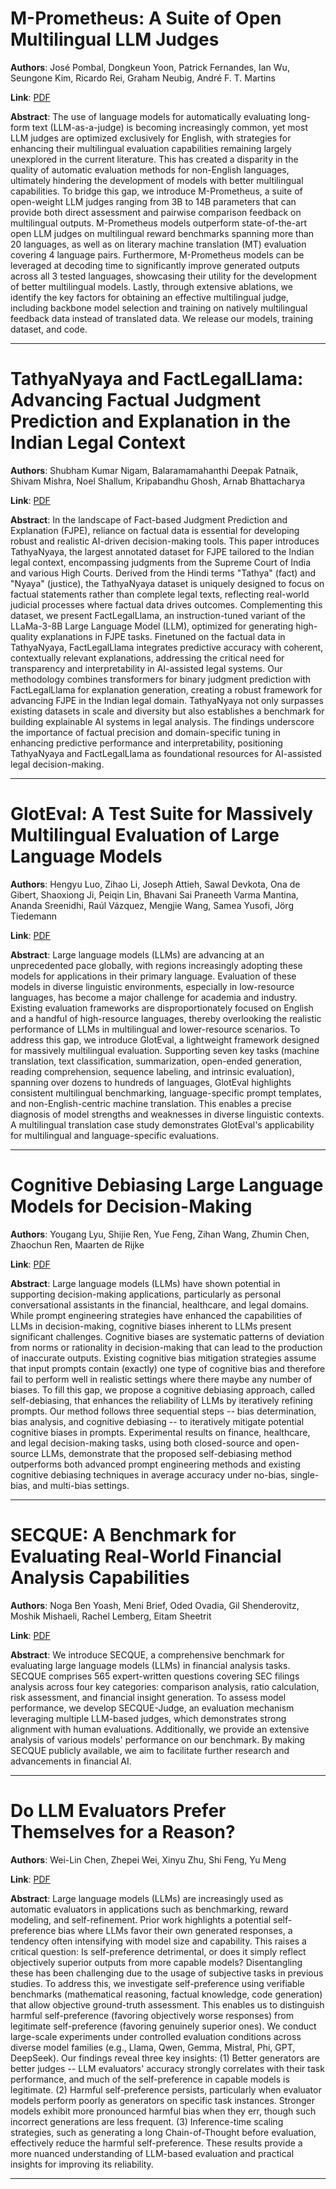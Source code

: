 # M-Prometheus: A Suite of Open Multilingual LLM Judges 

**Authors**: José Pombal, Dongkeun Yoon, Patrick Fernandes, Ian Wu, Seungone Kim, Ricardo Rei, Graham Neubig, André F. T. Martins  

**Link**: [PDF](https://arxiv.org/pdf/2504.04953)  

**Abstract**: The use of language models for automatically evaluating long-form text (LLM-as-a-judge) is becoming increasingly common, yet most LLM judges are optimized exclusively for English, with strategies for enhancing their multilingual evaluation capabilities remaining largely unexplored in the current literature. This has created a disparity in the quality of automatic evaluation methods for non-English languages, ultimately hindering the development of models with better multilingual capabilities. To bridge this gap, we introduce M-Prometheus, a suite of open-weight LLM judges ranging from 3B to 14B parameters that can provide both direct assessment and pairwise comparison feedback on multilingual outputs. M-Prometheus models outperform state-of-the-art open LLM judges on multilingual reward benchmarks spanning more than 20 languages, as well as on literary machine translation (MT) evaluation covering 4 language pairs. Furthermore, M-Prometheus models can be leveraged at decoding time to significantly improve generated outputs across all 3 tested languages, showcasing their utility for the development of better multilingual models. Lastly, through extensive ablations, we identify the key factors for obtaining an effective multilingual judge, including backbone model selection and training on natively multilingual feedback data instead of translated data. We release our models, training dataset, and code. 

---
# TathyaNyaya and FactLegalLlama: Advancing Factual Judgment Prediction and Explanation in the Indian Legal Context 

**Authors**: Shubham Kumar Nigam, Balaramamahanthi Deepak Patnaik, Shivam Mishra, Noel Shallum, Kripabandhu Ghosh, Arnab Bhattacharya  

**Link**: [PDF](https://arxiv.org/pdf/2504.04737)  

**Abstract**: In the landscape of Fact-based Judgment Prediction and Explanation (FJPE), reliance on factual data is essential for developing robust and realistic AI-driven decision-making tools. This paper introduces TathyaNyaya, the largest annotated dataset for FJPE tailored to the Indian legal context, encompassing judgments from the Supreme Court of India and various High Courts. Derived from the Hindi terms "Tathya" (fact) and "Nyaya" (justice), the TathyaNyaya dataset is uniquely designed to focus on factual statements rather than complete legal texts, reflecting real-world judicial processes where factual data drives outcomes. Complementing this dataset, we present FactLegalLlama, an instruction-tuned variant of the LLaMa-3-8B Large Language Model (LLM), optimized for generating high-quality explanations in FJPE tasks. Finetuned on the factual data in TathyaNyaya, FactLegalLlama integrates predictive accuracy with coherent, contextually relevant explanations, addressing the critical need for transparency and interpretability in AI-assisted legal systems. Our methodology combines transformers for binary judgment prediction with FactLegalLlama for explanation generation, creating a robust framework for advancing FJPE in the Indian legal domain. TathyaNyaya not only surpasses existing datasets in scale and diversity but also establishes a benchmark for building explainable AI systems in legal analysis. The findings underscore the importance of factual precision and domain-specific tuning in enhancing predictive performance and interpretability, positioning TathyaNyaya and FactLegalLlama as foundational resources for AI-assisted legal decision-making. 

---
# GlotEval: A Test Suite for Massively Multilingual Evaluation of Large Language Models 

**Authors**: Hengyu Luo, Zihao Li, Joseph Attieh, Sawal Devkota, Ona de Gibert, Shaoxiong Ji, Peiqin Lin, Bhavani Sai Praneeth Varma Mantina, Ananda Sreenidhi, Raúl Vázquez, Mengjie Wang, Samea Yusofi, Jörg Tiedemann  

**Link**: [PDF](https://arxiv.org/pdf/2504.04155)  

**Abstract**: Large language models (LLMs) are advancing at an unprecedented pace globally, with regions increasingly adopting these models for applications in their primary language. Evaluation of these models in diverse linguistic environments, especially in low-resource languages, has become a major challenge for academia and industry. Existing evaluation frameworks are disproportionately focused on English and a handful of high-resource languages, thereby overlooking the realistic performance of LLMs in multilingual and lower-resource scenarios. To address this gap, we introduce GlotEval, a lightweight framework designed for massively multilingual evaluation. Supporting seven key tasks (machine translation, text classification, summarization, open-ended generation, reading comprehension, sequence labeling, and intrinsic evaluation), spanning over dozens to hundreds of languages, GlotEval highlights consistent multilingual benchmarking, language-specific prompt templates, and non-English-centric machine translation. This enables a precise diagnosis of model strengths and weaknesses in diverse linguistic contexts. A multilingual translation case study demonstrates GlotEval's applicability for multilingual and language-specific evaluations. 

---
# Cognitive Debiasing Large Language Models for Decision-Making 

**Authors**: Yougang Lyu, Shijie Ren, Yue Feng, Zihan Wang, Zhumin Chen, Zhaochun Ren, Maarten de Rijke  

**Link**: [PDF](https://arxiv.org/pdf/2504.04141)  

**Abstract**: Large language models (LLMs) have shown potential in supporting decision-making applications, particularly as personal conversational assistants in the financial, healthcare, and legal domains. While prompt engineering strategies have enhanced the capabilities of LLMs in decision-making, cognitive biases inherent to LLMs present significant challenges. Cognitive biases are systematic patterns of deviation from norms or rationality in decision-making that can lead to the production of inaccurate outputs. Existing cognitive bias mitigation strategies assume that input prompts contain (exactly) one type of cognitive bias and therefore fail to perform well in realistic settings where there maybe any number of biases.
To fill this gap, we propose a cognitive debiasing approach, called self-debiasing, that enhances the reliability of LLMs by iteratively refining prompts. Our method follows three sequential steps -- bias determination, bias analysis, and cognitive debiasing -- to iteratively mitigate potential cognitive biases in prompts. Experimental results on finance, healthcare, and legal decision-making tasks, using both closed-source and open-source LLMs, demonstrate that the proposed self-debiasing method outperforms both advanced prompt engineering methods and existing cognitive debiasing techniques in average accuracy under no-bias, single-bias, and multi-bias settings. 

---
# SECQUE: A Benchmark for Evaluating Real-World Financial Analysis Capabilities 

**Authors**: Noga Ben Yoash, Meni Brief, Oded Ovadia, Gil Shenderovitz, Moshik Mishaeli, Rachel Lemberg, Eitam Sheetrit  

**Link**: [PDF](https://arxiv.org/pdf/2504.04596)  

**Abstract**: We introduce SECQUE, a comprehensive benchmark for evaluating large language models (LLMs) in financial analysis tasks. SECQUE comprises 565 expert-written questions covering SEC filings analysis across four key categories: comparison analysis, ratio calculation, risk assessment, and financial insight generation. To assess model performance, we develop SECQUE-Judge, an evaluation mechanism leveraging multiple LLM-based judges, which demonstrates strong alignment with human evaluations. Additionally, we provide an extensive analysis of various models' performance on our benchmark. By making SECQUE publicly available, we aim to facilitate further research and advancements in financial AI. 

---
# Do LLM Evaluators Prefer Themselves for a Reason? 

**Authors**: Wei-Lin Chen, Zhepei Wei, Xinyu Zhu, Shi Feng, Yu Meng  

**Link**: [PDF](https://arxiv.org/pdf/2504.03846)  

**Abstract**: Large language models (LLMs) are increasingly used as automatic evaluators in applications such as benchmarking, reward modeling, and self-refinement. Prior work highlights a potential self-preference bias where LLMs favor their own generated responses, a tendency often intensifying with model size and capability. This raises a critical question: Is self-preference detrimental, or does it simply reflect objectively superior outputs from more capable models? Disentangling these has been challenging due to the usage of subjective tasks in previous studies. To address this, we investigate self-preference using verifiable benchmarks (mathematical reasoning, factual knowledge, code generation) that allow objective ground-truth assessment. This enables us to distinguish harmful self-preference (favoring objectively worse responses) from legitimate self-preference (favoring genuinely superior ones). We conduct large-scale experiments under controlled evaluation conditions across diverse model families (e.g., Llama, Qwen, Gemma, Mistral, Phi, GPT, DeepSeek). Our findings reveal three key insights: (1) Better generators are better judges -- LLM evaluators' accuracy strongly correlates with their task performance, and much of the self-preference in capable models is legitimate. (2) Harmful self-preference persists, particularly when evaluator models perform poorly as generators on specific task instances. Stronger models exhibit more pronounced harmful bias when they err, though such incorrect generations are less frequent. (3) Inference-time scaling strategies, such as generating a long Chain-of-Thought before evaluation, effectively reduce the harmful self-preference. These results provide a more nuanced understanding of LLM-based evaluation and practical insights for improving its reliability. 

---
